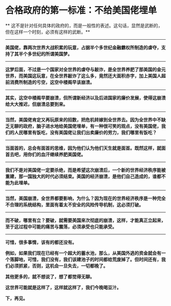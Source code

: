 合格政府的第一标准：不给美国佬埋单
====

			

** 这不是针对任何具体的政府的，而是一般性的表述。这句话，显然是武断的，但在这样一个时刻，必须有这样的武断。**

** **

**美国佬，靠两次世界大战积累的玩意，占据半个多世纪金融霸权所制造的虐夺，支持了其半个多世纪的所谓美国梦。**

** **

**这梦后面，不过是一个国家对全世界的虐夺与敲诈，是全世界养肥了那美国的金元世界，而美国这玩意，在全世界敲诈了这么多，竟然还大面积赤字，加上美国人超前消费所制造的亏空，这空中楼阁早该崩溃。**

** **

**其实，这空中楼阁早要崩溃，但所谓新经济以及后进国家的廉价发展，使得这崩溃给大大推迟，但崩溃总要到来。**

** **

**当然，美国佬肯定又再玩原来的招数，把危机转嫁到全世界去。因为全世界中不缺乏无聊的政府，脑子进水地给美国佬埋单，有一种很可笑的观点，没有美国佬，我们的人民哪里有饭吃，没有美国佬让我们出卖廉价的劳力，我们哪里有饭吃？**

** **

**当面首的，总会有面首的思维，因为他们认为他们天生就是面首。既然这样，就面首去吧，用你们的血汗继续养肥美国佬。**

** **

**我们不是对美国佬一定要杀绝，而是希望这次崩溃后，一个新的世界经济秩序能被重建，那一国独大的时代必须结束。美国的经济崩溃，是他们自己造成的，谁都不能为此埋单。**

** **

**当然，美国崩溃，全世界都要影响，为什么？因为现在的世界经济秩序是一种完全不合理的系统结构，里面有着太不安全的风险传导机制，这必须打破。**

** **

**而不破，哪里有立？要破，就需要美国来次彻底的崩溃，这样，才能真正立起来，至于这过程中可能的痛苦与震荡，必须承受也只能承受。**

** **

**可惜，很多事情，该有的都还没有。**

**例如，如果我们现在已经有一个超大的蓄水池，那么，从美国外逃的资金就会有一个落脚地，可惜，我们没有，我们该建池子的时间都给荒废掉了。但时间还有，我们必须抓紧，否则，这机会一旦失去，一切都晚了。**

**其他更多的，就不想说了，想了都觉得无聊。**

**这世界可能就是这样了，这样就这样了，我们今晚喝豆汁。**

**下，再见。**
